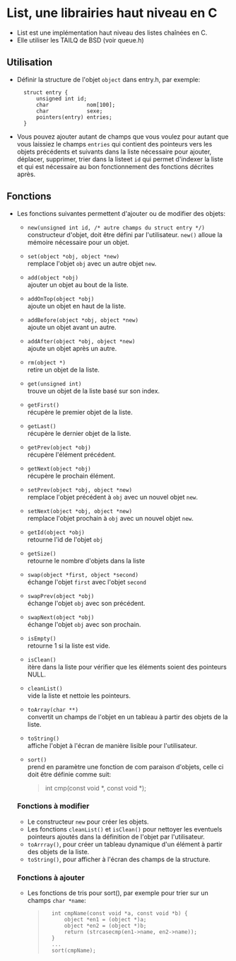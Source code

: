 # List, une librairies haut niveau en C

- List est une implémentation haut niveau des listes chaînées en C.
- Elle utiliser les TAILQ de BSD  (voir queue.h)

## Utilisation

- Définir la structure de l'objet `object` dans entry.h, par exemple:

		struct entry {
			unsigned int id;
			char			nom[100];
			char			sexe;
			pointers(entry) entries;
		}
	
- Vous pouvez ajouter autant de champs que vous voulez pour autant que
	vous laissiez le champs `entries` qui contient des pointeurs vers les 
	objets précédents et suivants dans la liste nécessaire pour ajouter, 
	déplacer, supprimer, trier dans la listeet `id` qui permet d'indexer la liste et qui est nécessaire au bon fonctionnement des fonctions décrites après. 


## Fonctions

- Les fonctions suivantes permettent d'ajouter ou de modifier des objets:
	- `new(unsigned int id, /* autre champs du struct entry */)`    
	constructeur d'objet, doit être défini par l'utilisateur. `new()` 	alloue la mémoire nécessaire pour un objet.
	- `set(object *obj, object *new)`    
	remplace l'objet `obj` avec un autre objet `new`.
	- `add(object *obj)`    
	ajouter un objet au bout de la liste.
	- `addOnTop(object *obj)`    
	ajoute un objet en haut de la liste.
	- `addBefore(object *obj, object *new)`    
	ajoute un objet avant un autre.
	- `addAfter(object *obj, object *new)`    
	ajoute un objet après un autre.
	- `rm(object *)`    
	retire un objet de la liste.
	- `get(unsigned int)`    
	trouve un objet de la liste basé sur son index.
	- `getFirst()`     
	récupère le premier objet de la liste.
	- `getLast()`     
	récupère le dernier objet de la liste.
	- `getPrev(object *obj)`    
	récupère l'élément précédent.
	- `getNext(object *obj)`    
	récupère le prochain élément.
	- `setPrev(object *obj, object *new)`    
	remplace l'objet précédent à `obj` avec un nouvel objet `new`.
	- `setNext(object *obj, object *new)`    
	remplace l'objet prochain à `obj` avec un nouvel objet `new`.
	- `getId(object *obj)`    
	retourne l'id de l'objet `obj`
	- `getSize()`    
	retourne le nombre d'objets dans la liste
	- `swap(object *first, object *second)`    
	échange l'objet `first` avec l'objet `second`
	- `swapPrev(object *obj)`    
	échange l'objet `obj` avec son précédent.
	- `swapNext(object *obj)`     
	échange l'objet `obj` avec son prochain.
	- `isEmpty()`    
	retourne 1 si la liste est vide.
	- `isClean()`     
	itère dans la liste pour vérifier que les éléments soient des pointeurs NULL.
	- `cleanList()`    
	vide la liste et nettoie les pointeurs.
	- `toArray(char **)`    
	convertit un champs de l'objet en un tableau à partir des objets de la liste.
	- `toString()`    
	affiche l'objet à l'écran de manière lisible pour l'utilisateur.
	- `sort()`    
	prend en paramètre une fonction de com paraison d'objets, celle ci doit être définie comme suit:     
	
		>	int cmp(const void *, const void *);
	
	### Fonctions à modifier
	- Le constructeur `new` pour créer les objets.
	- Les fonctions `cleanList()` et `isClean()` pour nettoyer les eventuels pointeurs ajoutés dans la définition de l'objet par l'utilisateur.
	- `toArrray()`, pour créer un tableau dynamique d'un élément à partir des objets de la liste.
	- `toString()`, pour afficher à l'écran des champs de la structure.

	### Fonctions à ajouter
	- Les fonctions de tris pour sort(), par exemple pour trier sur un champs `char *name`:

		> 		int cmpName(const void *a, const void *b) {
		> 			object *en1 = (object *)a;
		> 			object *en2 = (object *)b;
		> 			return (strcasecmp(en1->name, en2->name));
		> 		}
		> 		...
		>		sort(cmpName);